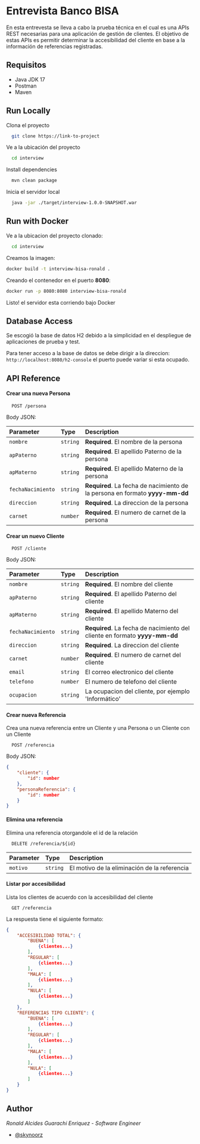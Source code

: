 
# Entrevista Banco BISA

En esta entrevesta se lleva a cabo la prueba técnica en el cual es una APIs REST necesarias para una aplicación de gestión de clientes. El objetivo de estas APIs es permitir determinar
la accesibilidad del cliente en base a la información de referencias registradas.




## Requisitos

- Java JDK 17
- Postman
- Maven
## Run Locally

Clona el proyecto

```bash
  git clone https://link-to-project
```

Ve a la ubicación del proyecto

```bash
  cd interview
```

Install dependencies

```bash
  mvn clean package
```

Inicia el servidor local

```bash
  java -jar ./target/interview-1.0.0-SNAPSHOT.war
```

## Run with Docker

Ve a la ubicacion del proyecto clonado:

```bash
  cd interview
```

Creamos la imagen:

```bash
docker build -t interview-bisa-ronald .
```
Creando el contenedor en el puerto **8080**:

```bash
docker run -p 8080:8080 interview-bisa-ronald
```

Listo! el servidor esta corriendo bajo Docker

## Database Access

Se escogió la base de datos H2 debido a la simplicidad en el despliegue de aplicaciones de prueba y test.

Para tener acceso a la base de datos se debe dirigir a la direccion: `http://localhost:8080/h2-console` el puerto puede variar si esta ocupado.


## API Reference

#### Crear una nueva Persona

```http
  POST /persona
```
Body JSON:

| Parameter | Type     | Description                |
| :-------- | :------- | :------------------------- |
| `nombre` | `string` | **Required**. El nombre de la persona |
| `apPaterno` | `string` | **Required**. El apellido Paterno de la persona |
| `apMaterno` | `string` | **Required**. El apellido Materno de la persona |
| `fechaNacimiento` | `string` | **Required**. La fecha de nacimiento de la persona en formato **yyyy-mm-dd** |
| `direccion` | `string` | **Required**. La direccion de la persona |
| `carnet` | `number` | **Required**. El numero de carnet de la persona |

#### Crear un nuevo Cliente

```http
  POST /cliente
```
Body JSON:

| Parameter | Type     | Description                |
| :-------- | :------- | :------------------------- |
| `nombre` | `string` | **Required**. El nombre del cliente |
| `apPaterno` | `string` | **Required**. El apellido Paterno del cliente |
| `apMaterno` | `string` | **Required**. El apellido Materno del cliente |
| `fechaNacimiento` | `string` | **Required**. La fecha de nacimiento del cliente en formato **yyyy-mm-dd** |
| `direccion` | `string` | **Required**. La direccion del cliente |
| `carnet` | `number` | **Required**. El numero de carnet del cliente |
| `email` | `string` | El correo electronico del cliente |
| `telefono` | `number` | El numero de telefono del cliente |
| `ocupacion` | `string` | La ocupacion del cliente, por ejemplo 'Informático' |

#### Crear nueva Referencia

Crea una nueva referencia entre un Cliente y una Persona o un Cliente con un Cliente

```http
  POST /referencia
```
Body JSON:
``` json
{
    "cliente": {
        "id": number
    },
    "personaReferencia": {
        "id": number
    }
}
```

#### Elimina una referencia

Elimina una referencia otorgandole el id de la relación

```http
  DELETE /referencia/${id}
```

| Parameter | Type     | Description                       |
| :-------- | :------- | :-------------------------------- |
| `motivo`      | `string` | El motivo de la eliminación de la referencia |

#### Listar por accesibilidad

Lista los clientes de acuerdo con la accesibilidad del cliente

```http
  GET /referencia
```
La respuesta tiene el siguiente formato:

``` json
{
    "ACCESIBILIDAD TOTAL": {
        "BUENA": [
            {clientes...}
        ],
        "REGULAR": [
            {clientes...}
        ],
        "MALA": [
            {clientes...}
        ],
        "NULA": [
            {clientes...}
        ]
    },
    "REFERENCIAS TIPO CLIENTE": {
        "BUENA": [
            {clientes...}
        ],
        "REGULAR": [
            {clientes...}
        ],
        "MALA": [
            {clientes...}
        ],
        "NULA": [
            {clientes...}
        ]
    }
}
```

## Author
_Ronald Alcides Guarachi Enriquez - Software Engineer_
- [@skynoorz](https://github.com/skynoorz)
